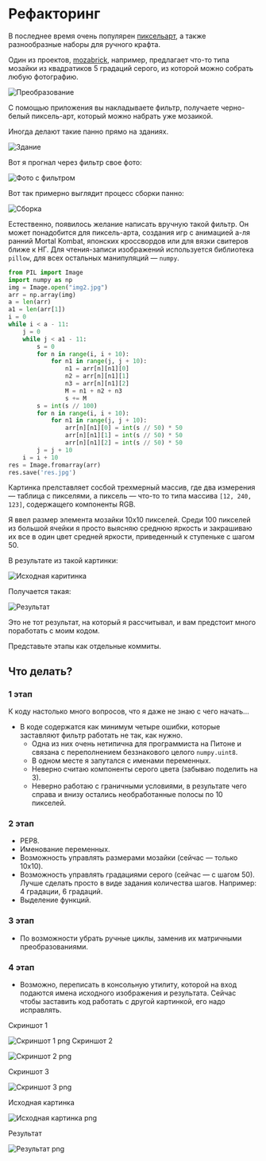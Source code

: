 # Рефакторинг

В последнее время очень популярен [пиксельарт](https://en.wikipedia.org/wiki/Pixel_art), а также разнообразные наборы для ручного крафта.

Один из проектов, [mozabrick](https://mozabrick.ru/products/model-l/), например, предлагает что-то типа мозайки из квадратиков 5 градаций серого, из которой можно собрать любую фотографию.

![Преобразование](https://github.com/bibilov/refactoring/blob/main/img-test.png)

С помощью приложения вы накладываете фильтр, получаете черно-белый пиксель-арт, который можно набрать уже мозаикой.

Иногда делают такие панно прямо на зданиях.

![Здание](https://github.com/bibilov/refactoring/blob/main/632.jpg)


Вот я прогнал через фильтр свое фото:

![Фото с фильтром](https://github.com/bibilov/refactoring/blob/main/m0oLR8Tx0zRG8s3SZQlQLnF8bhcnGu6AwzRA5aqi.png_4_1.png)

Вот так примерно выглядит процесс сборки панно:

![Сборка](https://github.com/bibilov/refactoring/blob/main/compile.png)

Естественно, появилось желание написать вручную такой фильтр. Он может понадобится для пиксель-арта, создания игр с анимацией а-ля ранний Mortal Kombat, японских кроссвордов или для вязки свитеров ближе к НГ. Для чтения-записи изображений используется библиотека `pillow`, для всех остальных манипуляций &mdash; `numpy`.


```python
from PIL import Image
import numpy as np
img = Image.open("img2.jpg")
arr = np.array(img)
a = len(arr)
a1 = len(arr[1])
i = 0
while i < a - 11:
    j = 0
    while j < a1 - 11:
        s = 0
        for n in range(i, i + 10):
            for n1 in range(j, j + 10):
                n1 = arr[n][n1][0]
                n2 = arr[n][n1][1]
                n3 = arr[n][n1][2]
                M = n1 + n2 + n3
                s += M
        s = int(s // 100)
        for n in range(i, i + 10):
            for n1 in range(j, j + 10):
                arr[n][n1][0] = int(s // 50) * 50
                arr[n][n1][1] = int(s // 50) * 50
                arr[n][n1][2] = int(s // 50) * 50
        j = j + 10
    i = i + 10
res = Image.fromarray(arr)
res.save('res.jpg')
```

Картинка прелставляет сосбой трехмерный массив, где два измерения &mdash; таблица с пикселями, а пиксель &mdash; что-то то типа массива `[12, 240, 123]`, содержащего компоненты RGB.  

Я ввел размер элемента мозайки 10x10 пикселей. Среди 100 пикселей из большой ячейки я просто выясняю среднюю яркость и закрашиваю их все в один цвет средней яркости, приведенный к ступеньке с шагом 50.

В результате из такой картинки:

![Исходная каритинка](https://github.com/bibilov/refactoring/blob/main/img2.jpg)

Получается такая:

![Результат](https://github.com/bibilov/refactoring/blob/main/res.jpg)

Это не тот результат, на который я рассчитывал, и вам предстоит много поработать с моим кодом.

Представьте этапы как отдельные коммиты.

## Что делать?

### 1 этап
К коду настолько много вопросов, что я даже не знаю с чего начать...

* В коде содержатся как минимум четыре ошибки, которые заставляют фильтр работать не так, как нужно.
    * Одна из них очень нетипична для программиста на Питоне и связана с переполнением беззнакового целого `numpy.uint8`.
    * В одном месте я запутался с именами переменных.
    * Неверно считаю компоненты серого цвета (забываю поделить на 3).
    * Неверно работаю с граничными условиями, в результате чего справа и внизу остались необработанные полосы по 10 пикселей.

### 2 этап
* PEP8.
* Именование переменных.
* Возможность управлять размерами мозайки (сейчас &mdash; только 10x10).
* Возможность управлять градациями серого (сейчас &mdash; с шагом 50). Лучше сделать просто в виде задания количества шагов. Например: 4 градации, 6 градаций. 
* Выделение функций.
### 3 этап
* По возможности убрать ручные циклы, заменив их матричными преобразованиями.
### 4 этап
* Возможно, переписать в консольную утилиту, которой на вход подаются имена исходного изображения и результата. Сейчас чтобы заставить код работать с другой картинкой, его надо исправлять.


Скриншот 1

![Скриншот 1 png](https://github.com/1Ne4/IDE/blob/main/%D1%81%D0%BA%D1%80%D0%B8%D0%BD1.1.png)
Скриншот 2

![Скриншот 2 png](https://github.com/1Ne4/IDE/blob/main/%D0%A1%D0%BA%D1%80%D0%B8%D0%BD%202.png)

Скриншот 3

![Скриншот 3 png](https://github.com/1Ne4/IDE/blob/main/%D0%A1%D0%BA%D1%80%D0%B8%D0%BD%203.png)

Исходная картинка 

![Исходная картинка png](https://github.com/1Ne4/IDE/blob/main/img2.jpg)

Результат

![Результат png](https://github.com/1Ne4/IDE/blob/main/res.jpg)
